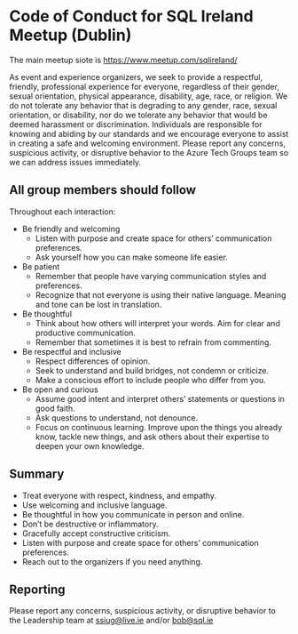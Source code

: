 # Code of Conduct for SQL Ireland Meetup (Dublin)

The main meetup siote is 
https://www.meetup.com/sqlireland/

As event and experience organizers, we seek to provide a respectful, friendly, professional experience for everyone, regardless of their gender, sexual orientation, physical appearance, disability, age, race, or religion. We do not tolerate any behavior that is degrading to any gender, race, sexual orientation, or disability, nor do we tolerate any behavior that would be deemed harassment or discrimination. Individuals are responsible for knowing and abiding by our standards and we encourage everyone to assist in creating a safe and welcoming environment. Please report any concerns, suspicious activity, or disruptive behavior to the Azure Tech Groups team so we can address issues immediately.

## All group members should follow
Throughout each interaction:

- Be friendly and welcoming
  - Listen with purpose and create space for others’ communication preferences.
  - Ask yourself how you can make someone life easier.
- Be patient
  - Remember that people have varying communication styles and preferences.
  - Recognize that not everyone is using their native language. Meaning and tone can be lost in translation.
- Be thoughtful
  - Think about how others will interpret your words. Aim for clear and productive communication.
  - Remember that sometimes it is best to refrain from commenting.
- Be respectful and inclusive
  - Respect differences of opinion.
  - Seek to understand and build bridges, not condemn or criticize.
  - Make a conscious effort to include people who differ from you.
- Be open and curious
  - Assume good intent and interpret others’ statements or questions in good faith.
  - Ask questions to understand, not denounce.
  - Focus on continuous learning. Improve upon the things you already know, tackle new things, and ask others about their expertise to deepen your own knowledge.

## Summary
- Treat everyone with respect, kindness, and empathy.
- Use welcoming and inclusive language.
- Be thoughtful in how you communicate in person and online.
- Don’t be destructive or inflammatory.
- Gracefully accept constructive criticism.
- Listen with purpose and create space for others’ communication preferences.
- Reach out to the organizers if you need anything.


## Reporting
Please report any concerns, suspicious activity, or disruptive behavior to the Leadership team at ssiug@live.ie and/or bob@sql.ie

